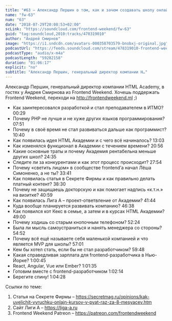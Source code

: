 ```yaml
---
title: "#63 – Александр Першин о том, как и зачем создавать школу онлайн-образования в России"
name: "fw-63"
num: "63"
date: "2018-07-29T20:08:53+02:00"
scLink: "https://soundcloud.com/frontend-weekend/fw-63"
guid: "tag:soundcloud,2010:tracks/478319010"
author: "Андрей Смирнов"
image: "https://i1.sndcdn.com/avatars-000358703579-bnobxj-original.jpg"
podcastUrl: "https://feeds.soundcloud.com/stream/478319010-frontend-weekend-fw-63.m4a"
podcastType: "audio/x-m4a"
podcastLength: "59282158"
duration: "01:06:17"
explicit: "no"
subtitle: "Александр Першин, генеральный директор компании H…"
---
```

Александр Першин, генеральный директор компании HTML Academy, в гостях у Андрея Смирнова из Frontend Weekend. Хочешь поддержать Frontend Weekend, переходи на http://frontendweekend.ml ;)

- Как заинтересовался разработкой и стал преподавателем в ИТМО? 00:29
- Почему PHP не лучше и не хуже других языков программирования? 07:51
- Почему в своё время не стал развиваться дальше как программист? 10:40
- Как появилась идея HTML Академии и с чего всё начиналось? 13:03
- Как изменялся функционал в Академии с течением времени? 20:56
- Какие основные траты и почему Академия рентабельна меньше других школ? 24:35
- Следите ли за конкурентами и как этот процесс происходит? 27:54
- Почему «светить лицом» в сообществе frontend’а начал Лёша Симоненко, а не ты? 33:41
- Как появилась статья в Секрете Фирмы и как правильно делать платный контент? 38:30
- Почему не защищаешь докторскую и как помогает надпись «к.т.н.» на визитке? 40:59
- Как появилась Лига А – проект-ответвление от Академии? 41:44
- Куда вообще планируется развивать компанию? 46:38
- Как появился кот Кекс в семье, а затем и в курсах HTML Академии? 49:00
- Почему ходишь со старым кнопочным телефоном? 52:24
- Была ли мысль самоустраниться и нанять менеджера со стороны? 54:52
- Почему всё ещё называете себя маленькой компанией и что является MVP для школы? 57:01
- Кем бы хотел стать, если бы не стал разработчиком? 59:48
- Какая справедливая зарплата для frontend-разработчика в Нью-Йорке? 1:00:45
- React, Angular, Vue или Ember? 1:01:35
- Готовим вместе с frontend-разработчиком 1:02:14
- Берегите спину! 1:04:28

Ссылки по теме:
1) Статья на Секрете Фирмы  – https://secretmag.ru/opinions/kak-uvelichit-vyruchku-onlajn-kursov-v-pyat-raz-za-8-mesyacev.htm
2) Сайт Лиги А – https://liga-a.ru
3) Frontend Weekend Patreon – https://patreon.com/frontendweekend